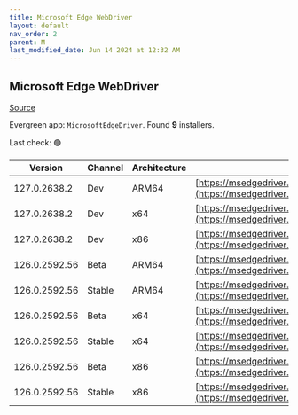 ```yaml
---
title: Microsoft Edge WebDriver
layout: default
nav_order: 2
parent: M
last_modified_date: Jun 14 2024 at 12:32 AM
---
```


## Microsoft Edge WebDriver

[Source](https://www.microsoft.com/edge)

Evergreen app: `MicrosoftEdgeDriver`. Found **9** installers.

Last check: 🟢

| Version       | Channel | Architecture | URI                                                                                                                                            |
| ------------- | ------- | ------------ | ---------------------------------------------------------------------------------------------------------------------------------------------- |
| 127.0.2638.2  | Dev     | ARM64        | [https://msedgedriver.azureedge.net/127.0.2638.2/edgedriver_arm64.zip](https://msedgedriver.azureedge.net/127.0.2638.2/edgedriver_arm64.zip)   |
| 127.0.2638.2  | Dev     | x64          | [https://msedgedriver.azureedge.net/127.0.2638.2/edgedriver_win64.zip](https://msedgedriver.azureedge.net/127.0.2638.2/edgedriver_win64.zip)   |
| 127.0.2638.2  | Dev     | x86          | [https://msedgedriver.azureedge.net/127.0.2638.2/edgedriver_win32.zip](https://msedgedriver.azureedge.net/127.0.2638.2/edgedriver_win32.zip)   |
| 126.0.2592.56 | Beta    | ARM64        | [https://msedgedriver.azureedge.net/126.0.2592.56/edgedriver_arm64.zip](https://msedgedriver.azureedge.net/126.0.2592.56/edgedriver_arm64.zip) |
| 126.0.2592.56 | Stable  | ARM64        | [https://msedgedriver.azureedge.net/126.0.2592.56/edgedriver_arm64.zip](https://msedgedriver.azureedge.net/126.0.2592.56/edgedriver_arm64.zip) |
| 126.0.2592.56 | Beta    | x64          | [https://msedgedriver.azureedge.net/126.0.2592.56/edgedriver_win64.zip](https://msedgedriver.azureedge.net/126.0.2592.56/edgedriver_win64.zip) |
| 126.0.2592.56 | Stable  | x64          | [https://msedgedriver.azureedge.net/126.0.2592.56/edgedriver_win64.zip](https://msedgedriver.azureedge.net/126.0.2592.56/edgedriver_win64.zip) |
| 126.0.2592.56 | Beta    | x86          | [https://msedgedriver.azureedge.net/126.0.2592.56/edgedriver_win32.zip](https://msedgedriver.azureedge.net/126.0.2592.56/edgedriver_win32.zip) |
| 126.0.2592.56 | Stable  | x86          | [https://msedgedriver.azureedge.net/126.0.2592.56/edgedriver_win32.zip](https://msedgedriver.azureedge.net/126.0.2592.56/edgedriver_win32.zip) |
